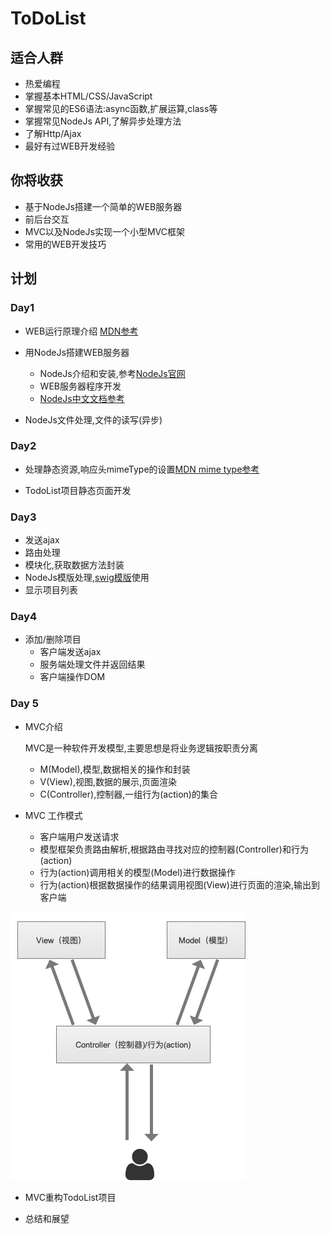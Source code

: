 # ToDoList

## 适合人群
- 热爱编程
- 掌握基本HTML/CSS/JavaScript
- 掌握常见的ES6语法:async函数,扩展运算,class等
- 掌握常见NodeJs API,了解异步处理方法
- 了解Http/Ajax
- 最好有过WEB开发经验

## 你将收获
- 基于NodeJs搭建一个简单的WEB服务器
- 前后台交互
- MVC以及NodeJs实现一个小型MVC框架
- 常用的WEB开发技巧

## 计划

### Day1

- WEB运行原理介绍 [MDN参考](https://developer.mozilla.org/zh-CN/docs/Learn/Getting_started_with_the_web/How_the_Web_works)

- 用NodeJs搭建WEB服务器
    - NodeJs介绍和安装,参考[NodeJs官网](http://www.nodejs.org)
    - WEB服务器程序开发
    - [NodeJs中文文档参考](http://www.nodejs.cn)
- NodeJs文件处理,文件的读写(异步) 

### Day2 

- 处理静态资源,响应头mimeType的设置[MDN mime type参考](https://developer.mozilla.org/zh-CN/docs/Web/HTTP/Basics_of_HTTP/MIME_types)

- TodoList项目静态页面开发

### Day3 
- 发送ajax
- 路由处理
- 模块化,获取数据方法封装
- NodeJs模版处理,[swig模版](https://github.com/paularmstrong/swig)使用
- 显示项目列表

### Day4
- 添加/删除项目
    - 客户端发送ajax
    - 服务端处理文件并返回结果
    - 客户端操作DOM

### Day 5
- MVC介绍

    MVC是一种软件开发模型,主要思想是将业务逻辑按职责分离

    - M(Model),模型,数据相关的操作和封装
    - V(View),视图,数据的展示,页面渲染
    - C(Controller),控制器,一组行为(action)的集合

- MVC 工作模式
    - 客户端用户发送请求
    - 模型框架负责路由解析,根据路由寻找对应的控制器(Controller)和行为(action)
    - 行为(action)调用相关的模型(Model)进行数据操作
    - 行为(action)根据数据操作的结果调用视图(View)进行页面的渲染,输出到客户端

![](./resource/mvc.png)

- MVC重构TodoList项目

- 总结和展望








